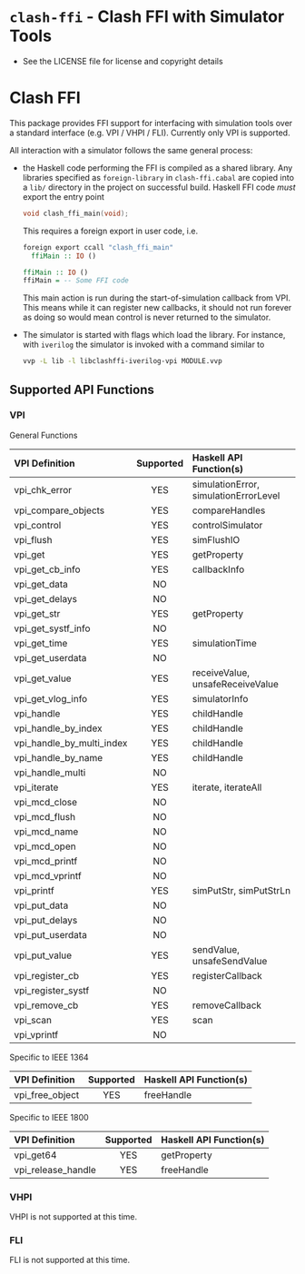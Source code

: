 # `clash-ffi` - Clash FFI with Simulator Tools

  * See the LICENSE file for license and copyright details

# Clash FFI

This package provides FFI support for interfacing with simulation tools over
a standard interface (e.g. VPI / VHPI / FLI). Currently only VPI is supported.

All interaction with a simulator follows the same general process:

  * the Haskell code performing the FFI is compiled as a shared library. Any
    libraries specified as `foreign-library` in `clash-ffi.cabal` are copied
    into a `lib/` directory in the project on successful build. Haskell FFI
    code *must* export the entry point

    ```c
    void clash_ffi_main(void);
    ```

    This requires a foreign export in user code, i.e.

    ```haskell
    foreign export ccall "clash_ffi_main"
      ffiMain :: IO ()

    ffiMain :: IO ()
    ffiMain = -- Some FFI code
    ```

    This main action is run during the start-of-simulation callback from VPI.
    This means while it can register new callbacks, it should not run forever
    as doing so would mean control is never returned to the simulator.

  * The simulator is started with flags which load the library. For instance,
    with `iverilog` the simulator is invoked with a command similar to

    ```bash
    vvp -L lib -l libclashffi-iverilog-vpi MODULE.vvp
    ```

## Supported API Functions

### VPI

General Functions

| VPI Definition            | Supported | Haskell API Function(s)               |
| :---                      | :---:     | :---                                  |
| vpi_chk_error             | YES       | simulationError, simulationErrorLevel |
| vpi_compare_objects       | YES       | compareHandles                        |
| vpi_control               | YES       | controlSimulator                      |
| vpi_flush                 | YES       | simFlushIO                            |
| vpi_get                   | YES       | getProperty                           |
| vpi_get_cb_info           | YES       | callbackInfo                          |
| vpi_get_data              | NO        |                                       |
| vpi_get_delays            | NO        |                                       |
| vpi_get_str               | YES       | getProperty                           |
| vpi_get_systf_info        | NO        |                                       |
| vpi_get_time              | YES       | simulationTime                        |
| vpi_get_userdata          | NO        |                                       |
| vpi_get_value             | YES       | receiveValue, unsafeReceiveValue      |
| vpi_get_vlog_info         | YES       | simulatorInfo                         |
| vpi_handle                | YES       | childHandle                           |
| vpi_handle_by_index       | YES       | childHandle                           |
| vpi_handle_by_multi_index | YES       | childHandle                           |
| vpi_handle_by_name        | YES       | childHandle                           |
| vpi_handle_multi          | NO        |                                       |
| vpi_iterate               | YES       | iterate, iterateAll                   |
| vpi_mcd_close             | NO        |                                       |
| vpi_mcd_flush             | NO        |                                       |
| vpi_mcd_name              | NO        |                                       |
| vpi_mcd_open              | NO        |                                       |
| vpi_mcd_printf            | NO        |                                       |
| vpi_mcd_vprintf           | NO        |                                       |
| vpi_printf                | YES       | simPutStr, simPutStrLn                |
| vpi_put_data              | NO        |                                       |
| vpi_put_delays            | NO        |                                       |
| vpi_put_userdata          | NO        |                                       |
| vpi_put_value             | YES       | sendValue, unsafeSendValue            |
| vpi_register_cb           | YES       | registerCallback                      |
| vpi_register_systf        | NO        |                                       |
| vpi_remove_cb             | YES       | removeCallback                        |
| vpi_scan                  | YES       | scan                                  |
| vpi_vprintf               | NO        |                                       |

Specific to IEEE 1364

| VPI Definition            | Supported | Haskell API Function(s)               |
| :---                      | :---:     | :---                                  |
| vpi_free_object           | YES       | freeHandle                            |

Specific to IEEE 1800

| VPI Definition            | Supported | Haskell API Function(s)               |
| :---                      | :---:     | :---                                  |
| vpi_get64                 | YES       | getProperty                           |
| vpi_release_handle        | YES       | freeHandle                            |

### VHPI

VHPI is not supported at this time.

### FLI

FLI is not supported at this time.
